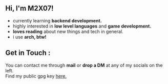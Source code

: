 ## Hi, I'm M2X07!

- currently learning **backend development.**
- highly interested in **low level languages** and **game development.**
- **loves reading** about new things and tech in general.
- i use **arch, btw!**


<!-- [![roadmap.sh](https://roadmap.sh/card/wide/64bf7b74263b0aea1d9b79da?variant=dark&roadmaps=full-stack%2Cfrontend%2Cbackend%2Creact)](https://roadmap.sh) -->

## Get in Touch :

You can contact me through **mail** or **drop a DM** at any of my socials on the left. \
Find my public gpg key [here.](https://github.com/m2x07/m2x07/raw/main/pub_key.asc)
